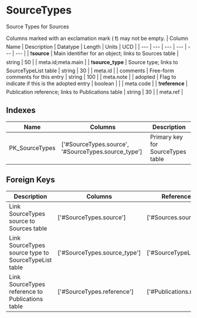 # SourceTypes
Source Types for Sources


Columns marked with an exclamation mark ( :exclamation:) may not be empty.
| Column Name | Description | Datatype | Length | Units  | UCD |
| --- | --- | --- | --- | --- | --- |
| :exclamation:**source** | Main identifier for an object; links to Sources table | string | 50 |  | meta.id;meta.main  |
| :exclamation:**source_type** | Source type; links to SourceTypeList table | string | 30 |  | meta.id  |
| comments | Free-form comments for this entry | string | 100 |  | meta.note  |
| adopted | Flag to indicate if this is the adopted entry | boolean |  |  | meta.code  |
| :exclamation:**reference** | Publication reference; links to Publications table | string | 30 |  | meta.ref  |

## Indexes
| Name | Columns | Description |
| --- | --- | --- |
| PK_SourceTypes | ['#SourceTypes.source', '#SourceTypes.source_type'] | Primary key for SourceTypes table |

## Foreign Keys
| Description | Columns | Referenced Columns |
| --- | --- | --- |
| Link SourceTypes source to Sources table | ['#SourceTypes.source'] | ['#Sources.source'] |
| Link SourceTypes source type to SourceTypeList table | ['#SourceTypes.source_type'] | ['#SourceTypeList.source_type'] |
| Link SourceTypes reference to Publications table | ['#SourceTypes.reference'] | ['#Publications.reference'] |
